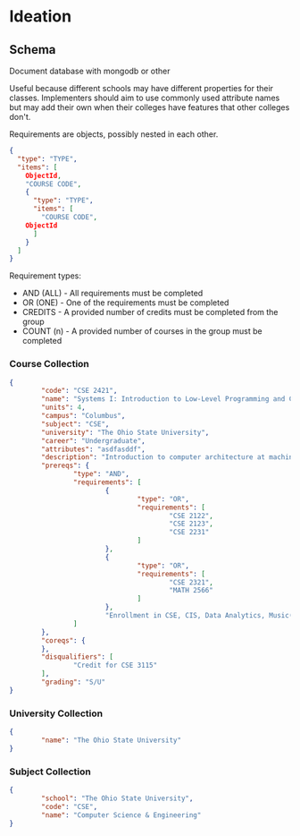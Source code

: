 # Ideation

## Schema

Document database with mongodb or other

Useful because different schools may have different properties for their classes. Implementers should aim to use commonly used attribute names but may add their own when their colleges have features that other colleges don't.

Requirements are objects, possibly nested in each other. 
```json
{
  "type": "TYPE",
  "items": [
    ObjectId,
    "COURSE CODE",
    {
      "type": "TYPE",
      "items": [
        "COURSE CODE",
	ObjectId
      ]
    }
  ]
}
```

Requirement types:
* AND (ALL) - All requirements must be completed
* OR (ONE) - One of the requirements must be completed
* CREDITS - A provided number of credits must be completed from the group
* COUNT (n) - A provided number of courses in the group must be completed

### Course Collection
```json
{
        "code": "CSE 2421",
        "name": "Systems I: Introduction to Low-Level Programming and Computer Organization",
        "units": 4,
        "campus": "Columbus",
        "subject": "CSE",
        "university": "The Ohio State University",
        "career": "Undergraduate",
        "attributes": "asdfasddf",
        "description": "Introduction to computer architecture at machine and assembly language level; pointers and addressing; C programming at machine level; computer organization. Prereq: 2122, 2123, or 2231; and 2321 or Math 2566; and enrollment in CSE, CIS, Data Analytics, Music (BS), Eng Physics, or Math major.",
        "prereqs": {
                "type": "AND",
                "requirements": [
                        {
                                "type": "OR",
                                "requirements": [
                                        "CSE 2122",
                                        "CSE 2123",
                                        "CSE 2231"
                                ]
                        },
                        {
                                "type": "OR",
                                "requirements": [
                                        "CSE 2321",
                                        "MATH 2566"
                                ]
                        },
                        "Enrollment in CSE, CIS, Data Analytics, Music(BS), Eng Physics, or Math major."
                ]
        },
        "coreqs": {
        },
        "disqualifiers": [
                "Credit for CSE 3115"
        ],
        "grading": "S/U"
}
```

### University Collection
```json
{
        "name": "The Ohio State University"
}
```

### Subject Collection
```json
{
        "school": "The Ohio State University",
        "code": "CSE",
        "name": "Computer Science & Engineering"
}
```
